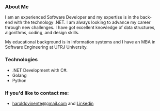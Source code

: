 ### About Me

<p>I am an experienced Software Developer and my expertise is in the back-end with the technology .NET.
I am always looking to advance my career through new challenges. I have got excellent knowledge of data structures, 
algorithms, coding, and design skills.</p>
<p>My educational background is
in Information systems and I have an MBA in Software Engineering at UFRJ University. </p>


### Technologies
- .NET Development with C#.
- Golang
- Python

### If you'd like to contact me:
-  haroldovinente@gmail.com and  <a href="https://www.linkedin.com/in/haroldo-vinente-b959a687" target="_blank">Linkedin</a>
